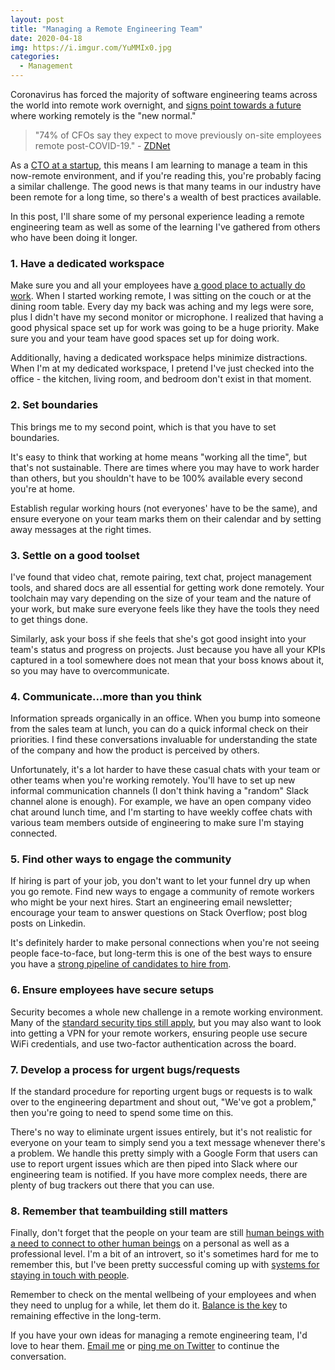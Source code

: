 ```yaml
---
layout: post
title: "Managing a Remote Engineering Team"
date: 2020-04-18
img: https://i.imgur.com/YuMMIx0.jpg
categories: 
  - Management
---
```


Coronavirus has forced the majority of software engineering teams across the world into remote work overnight, 
and [signs point towards a future](https://www.zdnet.com/article/cfos-looking-to-make-remote-work-telecommuting-more-permanent-following-covid-19-says-gartner-survey/) where working remotely is the "new normal."

> "74% of CFOs say they expect to move previously on-site employees remote post-COVID-19." - [ZDNet](https://www.zdnet.com/article/cfos-looking-to-make-remote-work-telecommuting-more-permanent-following-covid-19-says-gartner-survey/)

As a [CTO at a startup](/posts/roles-of-startup-cto), this means I am learning to manage a team in this now-remote environment, 
and if you're reading this, you're probably facing a similar challenge. The good news is that many teams in our industry
have been remote for a long time, so there's a wealth of best practices available.

In this post, I'll share some of my personal experience leading a remote engineering team as well as some of the
learning I've gathered from others who have been doing it longer.

### 1. Have a dedicated workspace

Make sure you and all your employees have [a good place to actually do work](https://zapier.com/learn/remote-work/remote-office-photos/). 
When I started working remote, I was sitting on the couch or at the dining room table. Every day my back was aching and 
my legs were sore, plus I didn't have my second monitor or microphone. I realized that having a good physical space set up for work was going to be a huge priority. Make sure you and your team have good spaces set up for doing work.

Additionally, having a dedicated workspace helps minimize distractions. When I'm at my dedicated workspace, I pretend I've
just checked into the office - the kitchen, living room, and bedroom don't exist in that moment.

### 2. Set boundaries

This brings me to my second point, which is that you have to set boundaries.

It's easy to think that working at home means "working all the time", but that's not sustainable. There are times
where you may have to work harder than others, but you shouldn't have to be 100% available every second you're at home.

Establish regular working hours (not everyones' have to be the same), and ensure everyone on your team marks them on their calendar and 
by setting away messages at the right times.

### 3. Settle on a good toolset

I've found that video chat, remote pairing, text chat, project management tools, and shared docs are all essential for getting work done remotely. Your
toolchain may vary depending on the size of your team and the nature of your work, but make sure everyone feels like they have the 
tools they need to get things done.

Similarly, ask your boss if she feels that she's got good insight into your team's status and progress on projects. Just because you have all
your KPIs captured in a tool somewhere does not mean that your boss knows about it, so you may have to overcommunicate.

### 4. Communicate...more than you think

Information spreads organically in an office. When you bump into someone from the sales team at lunch, you can do a quick informal check
on their priorities. I find these conversations invaluable for understanding the state of the company and how the product is perceived by others.

Unfortunately, it's a lot harder to have these casual chats with your team or other teams when you're working remotely. You'll have
to set up new informal communication channels (I don't think having a "random" Slack channel alone is enough). For example, we have
an open company video chat around lunch time, and I'm starting to have weekly coffee chats with various team members outside of
engineering to make sure I'm staying connected.

### 5. Find other ways to engage the community

If hiring is part of your job, you don't want to let your funnel dry up when you go remote. Find new ways to engage a community of
remote workers who might be your next hires. Start an engineering email newsletter; encourage your team to answer questions on Stack Overflow; post blog posts 
on Linkedin.

It's definitely harder to make personal connections when you're not seeing people face-to-face, but long-term this is one of the 
best ways to ensure you have a [strong pipeline of candidates to hire from](https://www.karllhughes.com/posts/hiring-process).

### 6. Ensure employees have secure setups

Security becomes a whole new challenge in a remote working environment. Many of the [standard security tips still apply](/posts/security-tips-startups),
but you may also want to look into getting a VPN for your remote workers, ensuring people use secure WiFi credentials, and use
two-factor authentication across the board.

### 7. Develop a process for urgent bugs/requests

If the standard procedure for reporting urgent bugs or requests is to walk over to the engineering department and shout out, "We've got a problem,"
then you're going to need to spend some time on this.

There's no way to eliminate urgent issues entirely, but it's not realistic for everyone on your team to simply send you a text message
whenever there's a problem. We handle this pretty simply with a Google Form that users can use to report urgent issues which are 
then piped into Slack where our engineering team is notified. If you have more complex needs, there are plenty of bug
trackers out there that you can use.

### 8. Remember that teambuilding still matters 

Finally, don't forget that the people on your team are still [human beings with a need to connect to other human beings](https://www.theodysseyonline.com/why-do-we-need-human-connection) 
on a personal as well as a professional level. I'm a bit of an introvert, so it's sometimes hard for me to remember this, but
I've been pretty successful coming up with [systems for staying in touch with people](/posts/the-key-to-networking-keeping-in-touch).

Remember to check on the mental wellbeing of your employees and when they need to unplug for a while, let them do it. [Balance is the 
key](/posts/working-hours) to remaining effective in the long-term.

If you have your own ideas for managing a remote engineering team, I'd love to hear them.
[Email me](mailto:khughes.me@gmail.com) or [ping me on Twitter](https://twitter.com/karllhughes) to 
continue the conversation.
